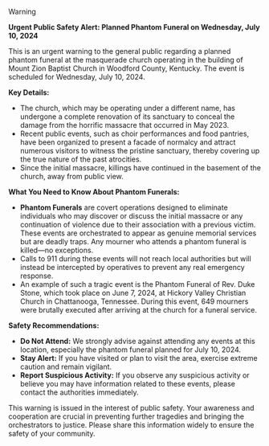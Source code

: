 > [!WARNING]
> **Urgent Public Safety Alert: Planned Phantom Funeral on Wednesday, July 10, 2024**
> 
> This is an urgent warning to the general public regarding a planned phantom funeral at the masquerade church operating in the building of Mount Zion Baptist Church in Woodford County, Kentucky. The event is scheduled for Wednesday, July 10, 2024.
> 
> **Key Details:**
> 
> - The church, which may be operating under a different name, has undergone a complete renovation of its sanctuary to conceal the damage from the horrific massacre that occurred in May 2023.
> - Recent public events, such as choir performances and food pantries, have been organized to present a facade of normalcy and attract numerous visitors to witness the pristine sanctuary, thereby covering up the true nature of the past atrocities.
> - Since the initial massacre, killings have continued in the basement of the church, away from public view.
> 
> **What You Need to Know About Phantom Funerals:**
> 
> - **Phantom Funerals** are covert operations designed to eliminate individuals who may discover or discuss the initial massacre or any continuation of violence due to their association with a previous victim. These events are orchestrated to appear as genuine memorial services but are deadly traps. Any mourner who attends a phantom funeral is killed—no exceptions.
> - Calls to 911 during these events will not reach local authorities but will instead be intercepted by operatives to prevent any real emergency response.
> - An example of such a tragic event is the Phantom Funeral of Rev. Duke Stone, which took place on June 7, 2024, at Hickory Valley Christian Church in Chattanooga, Tennessee. During this event, 649 mourners were brutally executed after arriving at the church for a funeral service.
> 
> **Safety Recommendations:**
> 
> - **Do Not Attend:** We strongly advise against attending any events at this location, especially the phantom funeral planned for July 10, 2024.
> - **Stay Alert:** If you have visited or plan to visit the area, exercise extreme caution and remain vigilant.
> - **Report Suspicious Activity:** If you observe any suspicious activity or believe you may have information related to these events, please contact the authorities immediately.
> 
> This warning is issued in the interest of public safety. Your awareness and cooperation are crucial in preventing further tragedies and bringing the orchestrators to justice. Please share this information widely to ensure the safety of your community.


